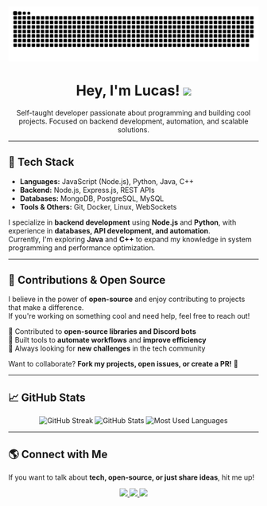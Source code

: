 <!-- Contribution Snake at the Top -->
<p align="center">
  <img src="https://github.com/bimashazaman/Github-snake-SVG/blob/master/snake.svg">
</p>

<h1 align="center">
  Hey, I'm Lucas!  
  <img src="https://images-ext-2.discordapp.net/external/zXfi4pbNQnDyPEIwL0SI1SDa1en5JprLMu8g7snfcpk/https/cdn.discordapp.com/emojis/1070539611870347284.png" width="35px">
</h1>

<p align="center">
  Self-taught developer passionate about programming and building cool projects.  
  Focused on backend development, automation, and scalable solutions.
</p>

---

## 🚀 Tech Stack

- **Languages:** JavaScript (Node.js), Python, Java, C++
- **Backend:** Node.js, Express.js, REST APIs
- **Databases:** MongoDB, PostgreSQL, MySQL
- **Tools & Others:** Git, Docker, Linux, WebSockets  

I specialize in **backend development** using **Node.js** and **Python**, with experience in **databases, API development, and automation**.  
Currently, I'm exploring **Java** and **C++** to expand my knowledge in system programming and performance optimization.

---

## 📂 Contributions & Open Source

I believe in the power of **open-source** and enjoy contributing to projects that make a difference.  
If you're working on something cool and need help, feel free to reach out!  

🔹 Contributed to **open-source libraries and Discord bots**  
🔹 Built tools to **automate workflows** and **improve efficiency**  
🔹 Always looking for **new challenges** in the tech community  

Want to collaborate? **Fork my projects, open issues, or create a PR!** 🚀

---

## 📈 GitHub Stats

<p align="center">
  <img src="https://github-readme-streak-stats.herokuapp.com/?user=emptydev1&theme=github-dark&hide_border=true" alt="GitHub Streak">
  <img src="https://github-readme-stats.vercel.app/api?username=emptydev1&show_icons=true&count_private=true&include_all_commits=true&theme=github_dark&hide_border=true" alt="GitHub Stats">
  <img src="https://github-readme-stats.vercel.app/api/top-langs/?username=emptydev1&layout=compact&show_icons=true&theme=github_dark&hide_border=true" alt="Most Used Languages">
</p>

---

## 🌎 Connect with Me

If you want to talk about **tech, open-source, or just share ideas**, hit me up!  

<p align="center">
  <a href="https://discord.com/users/1036018691562803260">
    <img src="https://img.shields.io/badge/Discord-5865F2?style=for-the-badge&logo=discord&logoColor=white">
  </a>
  <a href="https://www.instagram.com/emptydev/">
    <img src="https://img.shields.io/badge/Instagram-E4405F?style=for-the-badge&logo=instagram&logoColor=white">
  </a>
  <a href="https://github.com/emptydev1">
    <img src="https://img.shields.io/badge/GitHub-181717?style=for-the-badge&logo=github&logoColor=white">
  </a>
</p>